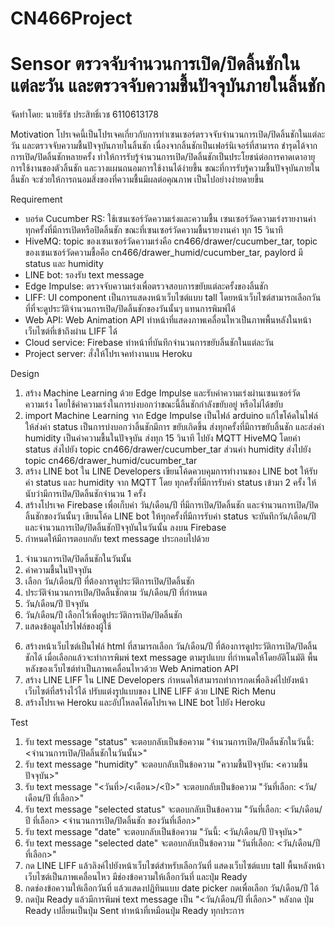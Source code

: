 # CN466Project

# Sensor ตรวจจับจำนวนการเปิด/ปิดลิ้นชักในแต่ละวัน และตรวจจับความชื้นปัจจุบันภายในลิ้นชัก

จัดทำโดย: นายธีรัช ประสิทธิ์เวช 6110613178

Motivation
โปรเจคนี้เป็นโปรเจคเกี่ยวกับการทำเซนเซอร์ตรวจจับจำนวนการเปิด/ปิดลิ้นชักในแต่ละวัน และตรวจจับความชื้นปัจจุบันภายในลิ้นชัก เนื่องจากลิ้นชักเป็นเฟอร์นิเจอร์ที่สามารถ
ชำรุดได้จากการเปิด/ปิดลิ้นชักหลายครั้ง ทำให้การรับรู้จำนวนการเปิด/ปิดลิ้นชักเป็นประโยชน์ต่อการคาดเดาอายุการใช้งานของตัวลิ้นชัก และวางแผนถนอมการใช้งานได้ง่ายขึ้น
ขณะที่การรับรู้ความชื้นปัจจุบันภายในลิ้นชัก จะช่วยให้การถนอมสิ่งของที่ความชื้นมีผลต่อคุณภาพ เป็นไปอย่างง่ายดายขึ้น

Requirement
- บอร์ด Cucumber RS: ใช้เซนเซอร์วัดความเร่งและความชื้น เซนเซอร์วัดความเร่งรายงานค่าทุกครั้งที่มีการเปิดหรือปิดลิ้นชัก ขณะที่เซนเซอร์วัดความชื้นรายงานค่า
ทุก 15 วินาที
- HiveMQ: topic ของเซนเซอร์วัดความเร่งคือ cn466/drawer/cucumber_tar, topic ของเซนเซอร์วัดความชื้อคือ
cn466/drawer_humid/cucumber_tar, paylord มี status และ humidity
- LINE bot: รองรับ text message
- Edge Impulse: ตรวจจับความเร่งเพื่อตรวจสอบการขยับแต่ละครั้งของลิ้นชัก
- LIFF: UI component เป็นการแสดงหน้าเว็บไซต์แบบ tall โดยหน้าเว็บไซต์สามารถเลือกวันที่ที่จะดูประวัติจำนวนการเปิด/ปิดลิ้นชักของวันนั้นๆ
แทนการพิมพ์ได้
- Web API: Web Animation API ทำหน้าที่แสดงภาพเคลื่อนไหวเป็นภาพพื้นหลังในหน้าเว็บไซต์ที่เข้าถึงผ่าน LIFF ได้
- Cloud service: Firebase ทำหน้าที่บันทึกจำนวนการขยับลิ้นชักในแต่ละวัน
- Project server: สั่งให้โปรเจคทำงานบน Heroku

Design
1. สร้าง Machine Learning ด้วย Edge Impulse และรับค่าความเร่งผ่านเซนเซอร์วัดความเร่ง โดยใช้ค่าความเร่งในการบ่งบอกว่าขณะนี้ลิ้นชักกำลังขยับอยู่
หรือไม่ได้ขยับ
2. import Machine Learning จาก Edge Impulse เป็นไฟล์ arduino แก้ไขโค้ดในไฟล์ให้ส่งค่า status เป็นการบ่งบอกว่าลิ้นชักมีการ
ขยับเกิดขึ้น ส่งทุกครั้งที่มีการขยับลิ้นชัก และส่งค่า humidity เป็นค่าความชื้นในปัจจุบัน ส่งทุก 15 วินาที ไปยัง MQTT HiveMQ โดยค่า status ส่งไปยัง
topic cn466/drawer/cucumber_tar ส่วนค่า humidity ส่งไปยัง topic cn466/drawer_humid/cucumber_tar
3. สร้าง LINE bot ใน LINE Developers เขียนโค้ดควบคุมการทำงานของ LINE bot ให้รับค่า status และ humidity จาก MQTT โดย
ทุกครั้งที่มีการรับค่า status เข้ามา 2 ครั้ง ให้นับว่ามีการเปิด/ปิดลิ้นชักจำนวน 1 ครั้ง
4. สร้างโปรเจค Firebase เพื่อเก็บค่า วัน/เดือน/ปี ที่มีการเปิด/ปิดลิ้นชัก และจำนวนการเปิด/ปิดลิ้นชักของวันนั้นๆ เขียนโค้ด LINE bot ให้ทุกครั้งที่มีการรับค่า
status จะบันทึกวัน/เดือน/ปี และจำนวนการเปิด/ปิดลิ้นชักปัจจุบันในวันนั้น ลงบน Firebase
5. กำหนดให้มีการตอบกลับ text message ประกอบไปด้วย
1) จำนวนการเปิด/ปิดลิ้นชักในวันนั้น
2) ค่าความชื้นในปัจจุบัน
3) เลือก วัน/เดือน/ปี ที่ต้องการดูประวัติการเปิด/ปิดลิ้นชัก
4) ประวัติจำนวนการเปิด/ปิดลิ้นชักตาม วัน/เดือน/ปี ที่กำหนด
5) วัน/เดือน/ปี ปัจจุบัน
6) วัน/เดือน/ปี เลือกไว้เพื่อดูประวัติการเปิด/ปิดลิ้นชัก
7) แสดงข้อมูลโปรไฟล์ของผู้ใช้
6. สร้างหน้าเว็บไซต์เป็นไฟล์ html ที่สามารถเลือก วัน/เดือน/ปี ที่ต้องการดูประวัติการเปิด/ปิดลิ้นชักได้ เมื่อเลือกแล้วจะทำการพิมพ์ text message ตามรูปแบบ
ที่กำหนดให้โดยอัติโนมัติ พื้นหลังของเว็บไซต์ทำเป็นภาพเคลื่อนไหวด้วย Web Animation API
7. สร้าง LINE LIFF ใน LINE Developers กำหนดให้สามารถทำการกดเพื่อลิงค์ไปยังหน้าเว็บไซต์ที่สร้างไว้ได้ ปรับแต่งรูปแบบของ LINE LIFF ด้วย
LINE Rich Menu
8. สร้างโปรเจค Heroku และอัปโหลดโค้ดโปรเจค LINE bot ไปยัง Heroku

Test
1. รับ text message "status" จะตอบกลับเป็นข้อความ "จำนวนการเปิด/ปิดลิ้นชักในวันนี้: <จำนวนการเปิด/ปิดลิ้นชักในวันนั้น>"
2. รับ text message "humidity" จะตอบกลับเป็นข้อความ "ความชื้นปัจจุบัน: <ความชื้นปัจจุบัน>"
3. รับ text message "<วันที่>/<เดือน>/<ปี>" จะตอบกลับเป็นข้อความ "วันที่เลือก: <วัน/เดือน/ปี ที่เลือก>"
4. รับ text message "selected status" จะตอบกลับเป็นข้อความ
"วันที่เลือก: <วัน/เดือน/ปี ที่เลือก>
<จำนวนการเปิด/ปิดลิ้นชัก ของวันที่เลือก>"
5. รับ text message "date" จะตอบกลับเป็นข้อความ "วันนี้: <วัน/เดือน/ปี ปัจจุบัน>"
6. รับ text message "selected date" จะตอบกลับเป็นข้อความ "วันที่เลือก: <วัน/เดือน/ปี ที่เลือก>"
7. กด LINE LIFF แล้วลิงค์ไปยังหน้าเว็บไซต์สำหรับเลือกวันที่ แสดงเว็บไซต์แบบ tall พื้นหลังหน้าเว็บไซต์เป็นภาพเคลื่อนไหว มีช่องข้อความให้เลือกวันที่
และปุ่ม Ready
8. กดช่องข้อความให้เลือกวันที่ แล้วแสดงปฏิทินแบบ date picker กดเพื่อเลือก วัน/เดือน/ปี ได้
9. กดปุ่ม Ready แล้วมีการพิมพ์ text message เป็น "<วัน/เดือน/ปี ที่เลือก>" หลังกด ปุ่ม Ready เปลี่ยนเป็นปุ่ม Sent ทำหน้าที่เหมือนปุ่ม Ready
ทุกประการ
